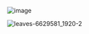 ![image](https://github.com/user-attachments/assets/6a6b7f80-0775-4be0-a8f5-24f5bfa992f0)

<!--
**Yunzoo01/Yunzoo01** is a ✨ _special_ ✨ repository because its `README.md` (this file) appears on your GitHub profile.

Here are some ideas to get you started:

- 🔭 I’m currently working on ...
- 🌱 I’m currently learning ...
- 👯 I’m looking to collaborate on ...
- 🤔 I’m looking for help with ...
- 💬 Ask me about ...
- 📫 How to reach me: ...
- 😄 Pronouns: ...
- ⚡ Fun fact: ...
-->


![leaves-6629581_1920-2](https://github.com/user-attachments/assets/831340c1-9ae6-4dc9-89c6-97436d07c4f5)

